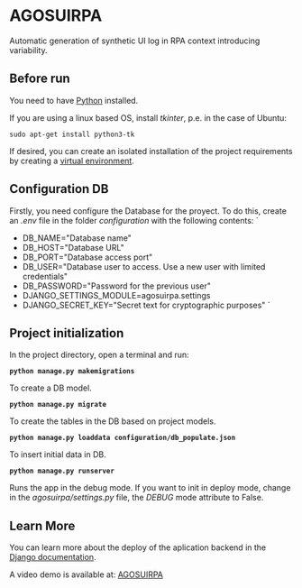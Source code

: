 # AGOSUIRPA
Automatic generation of synthetic UI log in RPA context introducing variability.

## Before run
You need to have [Python](https://www.python.org/downloads/) installed.

If you are using a linux based OS, install _tkinter_, p.e. in the case of Ubuntu:

`
sudo apt-get install python3-tk
`

If desired, you can create an isolated installation of the project requirements by creating a [virtual environment](https://docs.python.org/3/library/venv.html#:~:text=A%20virtual%20environment%20is%20a,part%20of%20your%20operating%20system.).

## Configuration DB
Firstly, you need configure the Database for the proyect. To do this, create an *.env* file in the folder *configuration* with the following contents:
`
-  DB_NAME="Database name"
-  DB_HOST="Database URL"
-  DB_PORT="Database access port"
-  DB_USER="Database user to access. Use a new user with limited credentials"
-  DB_PASSWORD="Password for the previous user"
-  DJANGO_SETTINGS_MODULE=agosuirpa.settings
-  DJANGO_SECRET_KEY="Secret text for cryptographic purposes"
`
## Project initialization

In the project directory, open a terminal and run:

**`python manage.py makemigrations`**

To create a DB model.

**`python manage.py migrate`**

To create the tables in the DB based on project models.

**`python manage.py loaddata configuration/db_populate.json`**

To insert initial data in DB.

**`python manage.py runserver`**

Runs the app in the debug mode. If you want to init in deploy mode, change in the *agosuirpa/settings.py* file, the *DEBUG* mode attribute to False.

## Learn More

You can learn more about the deploy of the aplication backend in the [Django documentation](https://docs.djangoproject.com/en/4.0/).

A video demo is available at: [AGOSUIRPA](https://youtu.be/RrrNs2wczos)
